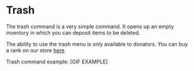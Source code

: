 # Trash

The trash command is a very simple command. It opens up an empty inventory in which you can deposit items to be deleted.

The ability to use the trash menu is only available to donators. You can buy a rank on our store [here](https://store.arsentic.net).

Trash command example: \[GIF EXAMPLE\]

